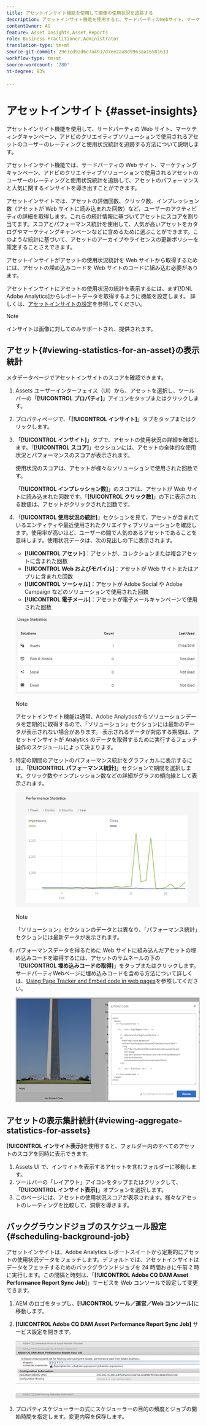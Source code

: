 ```yaml
---
title: アセットインサイト機能を使用して画像の使用状況を追跡する
description: アセットインサイト機能を使用すると、サードパーティのWebサイト、マーケティングキャンペーンおよびAdobeのクリエイティブソリューションで使用される画像のユーザー評価と使用状況の統計を追跡できます。
contentOwner: AG
feature: Asset Insights,Asset Reports
role: Business Practitioner,Administrator
translation-type: tm+mt
source-git-commit: 29e3cd92d6c7a4917d7ee2aa8d9963aa16581633
workflow-type: tm+mt
source-wordcount: '780'
ht-degree: 83%

---
```



# アセットインサイト {#asset-insights}

アセットインサイト機能を使用して、サードパーティの Web サイト、マーケティングキャンペーン、アドビのクリエイティブソリューションで使用されるアセットのユーザーのレーティングと使用状況統計を追跡する方法について説明します。

アセットインサイト機能では、サードパーティの Web サイト、マーケティングキャンペーン、アドビのクリエイティブソリューションで使用されるアセットのユーザーのレーティングと使用状況統計を追跡して、アセットのパフォーマンスと人気に関するインサイトを導き出すことができます。

アセットインサイトでは、アセットの評価回数、クリック数、インプレッション数（アセットが Web サイトに読み込まれた回数）など、ユーザーのアクティビティの詳細を取得します。これらの統計情報に基づいてアセットにスコアを割り当てます。スコアとパフォーマンス統計を使用して、人気が高いアセットをカタログやマーケティングキャンペーンなどに含めるために選ぶことができます。このような統計に基づいて、アセットのアーカイブやライセンスの更新ポリシーを策定することさえできます。

アセットインサイトがアセットの使用状況統計を Web サイトから取得するためには、アセットの埋め込みコードを Web サイトのコードに組み込む必要があります。

アセットインサイトにアセットの使用状況の統計を表示するには、まず[!DNL Adobe Analytics]からレポートデータを取得するように機能を設定します。 詳しくは、[アセットインサイトの設定](touch-ui-configuring-asset-insights.md)を参照してください。

>[!NOTE]
>
>インサイトは画像に対してのみサポートされ、提供されます。

## アセット{#viewing-statistics-for-an-asset}の表示統計

メタデータページでアセットインサイトのスコアを確認できます。

1. Assets ユーザーインターフェイス（UI）から、アセットを選択し、ツールバーの「**[!UICONTROL プロパティ]**」アイコンをタップまたはクリックします。
1. プロパティページで、「**[!UICONTROL インサイト]**」タブをタップまたはクリックします。
1. 「**[!UICONTROL インサイト]**」タブで、アセットの使用状況の詳細を確認します。「**[!UICONTROL スコア]**」セクションには、アセットの全体的な使用状況とパフォーマンスのスコアが表示されます。

   使用状況のスコアは、アセットが様々なソリューションで使用された回数です。

   「**[!UICONTROL インプレッション数]**」のスコアは、アセットが Web サイトに読み込まれた回数です。「**[!UICONTROL クリック数]**」の下に表示される数値は、アセットがクリックされた回数です。

1. 「**[!UICONTROL 使用状況の統計]**」セクションを見て、アセットが含まれているエンティティや最近使用されたクリエイティブソリューションを確認します。使用率が高いほど、ユーザーの間で人気のあるアセットであることを意味します。使用状況データは、次の見出しの下に表示されます。

   * **[!UICONTROL アセット]**：アセットが、コレクションまたは複合アセットに含まれた回数
   * **[!UICONTROL Web およびモバイル]**：アセットが Web サイトまたはアプリに含まれた回数
   * **[!UICONTROL ソーシャル]**：アセットが Adobe Social や Adobe Campaign などのソリューションで使用された回数
   * **[!UICONTROL 電子メール]**：アセットが電子メールキャンペーンで使用された回数

   ![usage_statistics](assets/usage_statistics.png)

   >[!NOTE]
   >
   >アセットインサイト機能は通常、Adobe Analyticsからソリューションデータを定期的に取得するので、「ソリューション」セクションには最新のデータが表示されない場合があります。 表示されるデータが対応する期間は、アセットインサイトが Analytics のデータを取得するために実行するフェッチ操作のスケジュールによって決まります。

1. 特定の期間のアセットのパフォーマンス統計をグラフィカルに表示するには、「**[!UICONTROL パフォーマンス統計]**」セクションで期間を選択します。クリック数やインプレッション数などの詳細がグラフの傾向線として表示されます。

   ![chlimage_1-3](assets/chlimage_1-3.jpeg)

   >[!NOTE]
   >
   >「ソリューション」セクションのデータとは異なり、「パフォーマンス統計」セクションには最新データが表示されます。

1. パフォーマンスデータを得るために Web サイトに組み込んだアセットの埋め込みコードを取得するには、アセットのサムネールの下の「**[!UICONTROL 埋め込みコードの取得]**」をタップまたはクリックします。サードパーティWebページに埋め込みコードを含める方法について詳しくは、[Using Page Tracker and Embed code in web pages](touch-ui-using-page-tracker.md)を参照してください。

   ![chlimage_1-303](assets/chlimage_1-303.png)

## アセットの表示集計統計{#viewing-aggregate-statistics-for-assets}

**[!UICONTROL インサイト表示]**&#x200B;を使用すると、フォルダー内のすべてのアセットのスコアを同時に表示できます。

1. Assets UI で、インサイトを表示するアセットを含むフォルダーに移動します。
1. ツールバーの「レイアウト」アイコンをタップまたはクリックして、「**[!UICONTROL インサイト表示]**」オプションを選択します。
1. このページには、アセットの使用状況スコアが表示されます。様々なアセットのレーティングを比較して、洞察を導きます。

## バックグラウンドジョブのスケジュール設定 {#scheduling-background-job}

アセットインサイトは、Adobe Analytics レポートスイートから定期的にアセットの使用状況データをフェッチします。デフォルトでは、アセットインサイトはデータをフェッチするためのバックグラウンドジョブを 24 時間おきに午前 2 時に実行します。この間隔と時刻は、「**[!UICONTROL Adobe CQ DAM Asset Performance Report Sync Job]**」サービスを Web コンソールで設定して変更できます。

1. AEM のロゴをタップし、**[!UICONTROL ツール／運営／Web コンソール]**&#x200B;に移動します。
1. **[!UICONTROL Adobe CQ DAM Asset Performance Report Sync Job]** サービス設定を開きます。

   ![chlimage_1-304](assets/chlimage_1-304.png)

1. プロパティスケジューラーの式にスケジューラーの目的の頻度とジョブの開始時間を指定します。変更内容を保存します。
